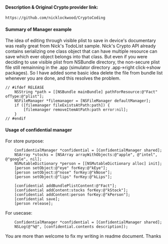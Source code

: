 #### Description & Original Crypto provider link:
```html
https://github.com/nicklockwood/CryptoCoding
```

#### Summary of Manager example
The idea of editing through visible plist to save in device's documentary was really great from Nick's TodoList sample.
Nick's Crypto API already contains serializing one class object that can have multiple resource can save which ever object belongs into that class.
But even if you were deciding to use visible plist from NSBundle directory, the non-secure plist file still remainning in the .app (simulator directory .app->right click->show packages).
So I have added some basic idea delete the file from bundle list whenever you are done, and this resolves the problem.

```objc
// #ifdef RELEASE
    NSString *path = [[NSBundle mainBundle] pathForResource:@"Fact" ofType:@"plist"];
    NSFileManager *filemanager = [NSFileManager defaultManager];
    if ([filemanager fileExistsAtPath:path]) {
        [filemanager removeItemAtPath:path error:nil];
    }
// #endif
```

#### Usage of confidential manager
For store purpose:
```obj
    ConfidentialManager *confidential = [ConfidentialManager shared];
    NSArray *stocks = [NSArray arrayWithObjects:@"apple", @"intel", @"google", nil];
    NSMutableDictionary *person = [[NSMutableDictionary alloc] init];
    [person setObject:@"eye" forKey:@"kEye"];
    [person setObject:@"nose" forKey:@"kNose"];
    [person setObject:@"lips" forKey:@"kLips"];
    
    [confidential addBundlePlistContent:@"Fact"];
    [confidential addContent:stocks forKey:@"kStock"];
    [confidential addContent:person forKey:@"kPerson"];
    [confidential save];
    [person release];
```
For usecase:
```obj
    ConfidentialManager *confidential = [ConfidentialManager shared];
    NSLog(@"%@", [confidential.contents description]);
```

You are more than welcome to fix my writing in readme document. Thanks
